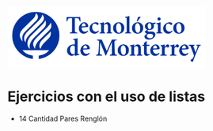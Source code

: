 ![Tec de Monterrey](images/logotecmty.png)
# Ejercicios con el uso de listas

- 14 Cantidad Pares Renglón
